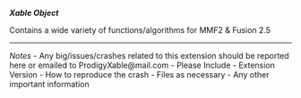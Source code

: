 <b><i>Xable Object</i></b>

Contains a wide variety of functions/algorithms for MMF2 & Fusion 2.5

<hr/>
<i>Notes</i>
- Any big/issues/crashes related to this extension should be reported here or emailed to ProdigyXable@mail.com 
	- Please Include
		- Extension Version
		- How to reproduce the crash
		- Files as necessary
		-  Any other important information
